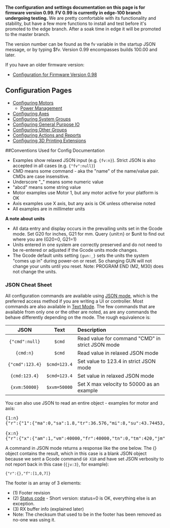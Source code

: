 **The configuration and settings documentation on this page is for firmware version 0.99. FV 0.99 is currently in edge-100 branch undergoing testing.** We are pretty comfortable with its functionality and stability, but have a few more functions to install and test before it's promoted to the edge branch. After a soak time in edge it will be promoted to the master branch.

The version number can be found as the fv variable in the startup JSON message, or by typing $fv. Version 0.99 encompasses builds 100.00 and later.

If you have an older firmware version:
* [Configuration for Firmware Version 0.98](Configuration-for-Firmware-Version-0.98)

## Configuration Pages

- [Configuring Motors](Configuring-0.99-Motors)
  - [Power Management](Power-Management)
- [Configuring Axes](Configuring-0.99-Axes)
- [Configuring System Groups](Configuring-0.99-System-Groups)
- [Configuring General Purpose IO](Configuring-0.99-GPIO)
- [Configuring Other Groups](Configuring-0.99-Other-Groups)
- [Configuring Actions and Reports](Configuring-0.99-Actions-and-Reports)
- [Configuring 3D Printing Extensions](Configuring-0.99-3D-Printing-Extensions)

##Conventions Used for Config Documentation
- Examples show relaxed JSON input (e.g. `{fv:n}`). Strict JSON is also accepted in all cases (e.g. `{"fv":null}`)
- CMD means some command - aka the "name" of the name/value pair. CMDs are case insensitive.
- Underscore "_" means some numeric value
- "abcd" means some string value
- Motor examples use Motor 1, but any motor active for your platform is OK
- Axis examples use X axis, but any axis is OK unless otherwise noted
- All examples are in millimeter units

**A note about units**
- All data entry and display occurs in the prevailing units set in the Gcode mode. Set G20 for inches, G21 for mm. Query {unit:n} or $unit to find out where you are (G20=0, G21=1)
- Units entered in one system are correctly preserved and do not need to be re-entered or adjusted if the Gcode units mode changes.
- The Gcode default units setting `{gun:_}` sets the units the system "comes up in" during power-on or reset. So changing GUN will not change your units until you reset. Note: PROGRAM END (M2, M30) does not change the units. 

### JSON Cheat Sheet
All configuration commands are available using [JSON mode](JSON-Operation), which is the preferred access method if you are writing a UI or controller. Most commands are also available in [Text Mode](Text-Mode). The few commands that are available from only one or the other are noted, as are any commands the behave differently depending on the mode. The rough equivalence is:

| JSON | Text | Description |
| :--: | :--: | :-- |
| `{"cmd":null}` | `$cmd`   | Read value for command "CMD" in strict JSON mode |
| `{cmd:n}` | `$cmd` | Read value in relaxed JSON mode |
| `{"cmd":123.4}` | `$cmd=123.4` | Set value to 123.4 in strict JSON mode |
| `{cmd:123.4}` | `$cmd=123.4` | Set value in relaxed JSON mode |
| `{xvm:50000}` | `$xvm=50000` | Set X max velocity to 50000 as an example |

You can also use JSON to read an entire object - examples for motor and axis:
<pre>
{1:n}
{"r":{"1":{"ma":0,"sa":1.8,"tr":36.576,"mi":8,"su":43.74453,"po":0,"pm":0,"pl":0.45}},"f":[1,0,6]}

{x:n}
{"r":{"x":{"am":1,"vm":40000,"fr":40000,"tn":0,"tm":420,"jm":5000,"jh":20000,"hi":1,"hd":0,"sv":3000,"lv":100,"lb":4,"zb":2}},"f":[1,0,6]}
</pre>

A command in JSON mode returns a response like the one below. The {} object contains the result, which in this case is a blank JSON object because we sent a Gcode command `G0 X10` and have set JSON verbosity to not report back in this case (`{jv:3}`, for example): 
```
{"r":{},"f":[1,0,7]}
```
The footer is an array of 3 elements:
- (1) Footer revision
- (2) [Status code](Status-Codes) - Short version: status=0 is OK, everything else is an exception.
- (3) RX buffer info (explained later)
- Note: The checksum that used to be in the footer has been removed as no-one was using it.
